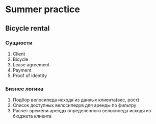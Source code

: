 # Summer practice

## Bicycle rental
### Сущности
1. Client
2. Bicycle
3. Lease agreement
4. Payment
5. Proof of identity
### Бизнес логика
1. Подбор велосипеда исходя из данных клиента(вес, рост)
2. Список доступных велосипедов для аренды по фильтру
3. Расчет времени аренды определенного велосипеда исходя из бюджета клиента

